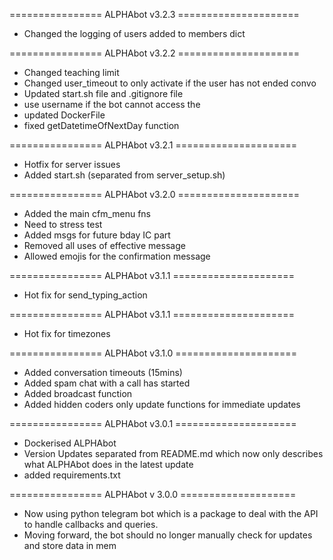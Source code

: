 ================ ALPHAbot v3.2.3 =====================
- Changed the logging of users added to members dict

================ ALPHAbot v3.2.2 =====================
- Changed teaching limit
- Changed user_timeout to only activate if the user has not ended convo
- Updated start.sh file and .gitignore file
- use username if the bot cannot access the
- updated DockerFile
- fixed getDatetimeOfNextDay function

================ ALPHAbot v3.2.1 =====================
- Hotfix for server issues
- Added start.sh (separated from server_setup.sh)

================ ALPHAbot v3.2.0 =====================
- Added the main cfm_menu fns
- Need to stress test
- Added msgs for future bday IC part
- Removed all uses of effective message
- Allowed emojis for the confirmation message

================ ALPHAbot v3.1.1 =====================
- Hot fix for send_typing_action

================ ALPHAbot v3.1.1 =====================
- Hot fix for timezones

================ ALPHAbot v3.1.0 =====================
- Added conversation timeouts (15mins)
- Added spam chat with a call has started
- Added broadcast function
- Added hidden coders only update functions for immediate updates

================ ALPHAbot v3.0.1 =====================
- Dockerised ALPHAbot
- Version Updates separated from README.md which now only describes what ALPHAbot does in the latest update
- added requirements.txt

================ ALPHAbot v 3.0.0 ====================
- Now using python telegram bot which is a package to deal with the API to handle callbacks and queries.
- Moving forward, the bot should no longer manually check for updates and store data in mem
